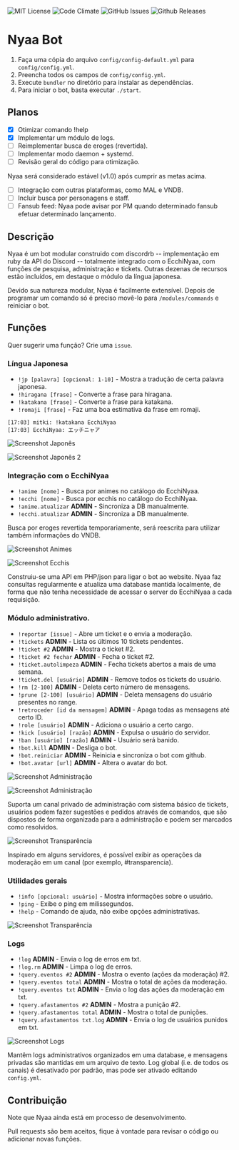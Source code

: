 ![MIT License](https://img.shields.io/badge/license-MIT%20Licence-blue.svg?style=flat-square)
![Code Climate](https://img.shields.io/codeclimate/github/EcchiNyaa/discord-bot.svg?style=flat-square)
![GitHub Issues](https://img.shields.io/github/issues/EcchiNyaa/discord-bot.svg?style=flat-square)
![Github Releases](https://img.shields.io/github/release/EcchiNyaa/discord-rb.svg?style=flat-square)

# Nyaa Bot

1. Faça uma cópia do arquivo `config/config-default.yml` para `config/config.yml`.
2. Preencha todos os campos de `config/config.yml`.
3. Execute `bundler` no diretório para instalar as dependências.
4. Para iniciar o bot, basta executar `./start`.

## Planos

- [x] Otimizar comando !help
- [x] Implementar um módulo de logs.
- [ ] Reimplementar busca de eroges (revertida).
- [ ] Implementar modo daemon + systemd.
- [ ] Revisão geral do código para otimização.

Nyaa será considerado estável (v1.0) após cumprir as metas acima.

- [ ] Integração com outras plataformas, como MAL e VNDB.
- [ ] Incluir busca por personagens e staff.
- [ ] Fansub feed: Nyaa pode avisar por PM quando determinado fansub efetuar determinado lançamento.

## Descrição

Nyaa é um bot modular construido com discordrb -- implementação em ruby da API do Discord -- totalmente integrado com o EcchiNyaa, com funções de pesquisa, administração e tickets. Outras dezenas de recursos estão incluídos, em destaque o módulo da língua japonesa.

Devido sua natureza modular, Nyaa é facilmente extensível. Depois de programar um comando só é preciso movê-lo para `/modules/commands` e reiniciar o bot.

## Funções

Quer sugerir uma função? Crie uma `issue`.

### Língua Japonesa

- `!jp [palavra] [opcional: 1-10]` - Mostra a tradução de certa palavra japonesa.
- `!hiragana [frase]` - Converte a frase para hiragana.
- `!katakana [frase]` - Converte a frase para katakana.
- `!romaji [frase]` - Faz uma boa estimativa da frase em romaji.

```
[17:03] mitki: !katakana EcchiNyaa
[17:03] EcchiNyaa: エッチニャア
```

![Screenshot Japonês](/data/screenshot/screenshot_jp.png?raw=true)

![Screenshot Japonês 2](/data/screenshot/screenshot_jp2.png?raw=true)

### Integração com o EcchiNyaa

- `!anime [nome]` - Busca por animes no catálogo do EcchiNyaa.
- `!ecchi [nome]` - Busca por ecchis no catálogo do EcchiNyaa.
- `!anime.atualizar` **ADMIN** - Sincroniza a DB manualmente.
- `!ecchi.atualizar` **ADMIN** - Sincroniza a DB manualmente.

Busca por eroges revertida temporariamente, será reescrita para utilizar também informações do VNDB.

![Screenshot Animes](/data/screenshot/screenshot_anime.png?raw=true)

![Screenshot Ecchis](/data/screenshot/screenshot_ecchi.png?raw=true)

Construiu-se uma API em PHP/json para ligar o bot ao website. Nyaa faz consultas regularmente e atualiza uma database mantida localmente, de forma que não tenha necessidade de acessar o server do EcchiNyaa a cada requisição.

### Módulo administrativo.

- `!reportar [issue]` - Abre um ticket e o envia a moderação.
- `!tickets` **ADMIN** - Lista os últimos 10 tickets pendentes.
- `!ticket #2` **ADMIN** - Mostra o ticket #2.
- `!ticket #2 fechar` **ADMIN** - Fecha o ticket #2.
- `!ticket.autolimpeza` **ADMIN** - Fecha tickets abertos a mais de uma semana.
- `!ticket.del [usuário]` **ADMIN** - Remove todos os tickets do usuário.
- `!rm [2-100]` **ADMIN** - Deleta certo número de mensagens.
- `!prune [2-100] [usuário]` **ADMIN** - Deleta mensagens do usuário presentes no range.
- `!retroceder [id da mensagem]` **ADMIN** - Apaga todas as mensagens até certo ID.
- `!role [usuário]` **ADMIN** - Adiciona o usuário a certo cargo.
- `!kick [usuário] [razão]` **ADMIN** - Expulsa o usuário do servidor.
- `!ban [usuário] [razão]` **ADMIN** - Usuário será banido.
- `!bot.kill` **ADMIN** - Desliga o bot.
- `!bot.reiniciar` **ADMIN** - Reinicia e sincroniza o bot com github.
- `!bot.avatar [url]` **ADMIN** - Altera o avatar do bot.

![Screenshot Administração](/data/screenshot/screenshot_admin1.png?raw=true)

![Screenshot Administração](/data/screenshot/screenshot_admin2.png?raw=true)

Suporta um canal privado de administração com sistema básico de tickets, usuários podem fazer sugestões e pedidos através de comandos, que são dispostos de forma organizada para a administração e podem ser marcados como resolvidos.

![Screenshot Transparência](/data/screenshot/screenshot_transparencia.png?raw=true)

Inspirado em alguns servidores, é possível exibir as operações da moderação em um canal (por exemplo, #transparencia).

### Utilidades gerais

- `!info [opcional: usuário]` - Mostra informações sobre o usuário.
- `!ping` - Exibe o ping em milissegundos.
- `!help` - Comando de ajuda, não exibe opções administrativas.

![Screenshot Transparência](/data/screenshot/screenshot_info.png?raw=true)

### Logs

- `!log` **ADMIN** - Envia o log de erros em txt.
- `!log.rm` **ADMIN** - Limpa o log de erros.
- `!query.eventos #2` **ADMIN** - Mostra o evento (ações da moderação) #2.
- `!query.eventos total` **ADMIN** - Mostra o total de ações da moderação.
- `!query.eventos txt` **ADMIN** - Envia o log das ações da moderação em txt.
- `!query.afastamentos #2` **ADMIN** - Mostra a punição #2.
- `!query.afastamentos total` **ADMIN** - Mostra o total de punições.
- `!query.afastamentos txt.log` **ADMIN** - Envia o log de usuários punidos em txt.

![Screenshot Logs](/data/screenshot/screenshot_logs.png?raw=true)

Mantêm logs administrativos organizados em uma database, e mensagens privadas são mantidas em um arquivo de texto. Log global (i.e. de todos os canais) é desativado por padrão, mas pode ser ativado editando `config.yml`.

## Contribuição

Note que Nyaa ainda está em processo de desenvolvimento.

Pull requests são bem aceitos, fique à vontade para revisar o código ou adicionar novas funções.
